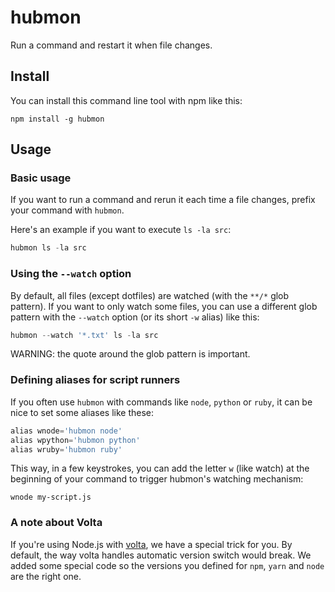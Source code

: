 # hubmon

Run a command and restart it when file changes.

## Install

You can install this command line tool with npm like this:

```
npm install -g hubmon
```

## Usage

### Basic usage

If you want to run a command and rerun it each time a file changes, prefix your command with `hubmon`.

Here's an example if you want to execute `ls -la src`:

```js
hubmon ls -la src
```

### Using the `--watch` option

By default, all files (except dotfiles) are watched (with the `**/*` glob pattern).
If you want to only watch some files, you can use a different glob pattern with the `--watch` option (or its short `-w` alias) like this:

```js
hubmon --watch '*.txt' ls -la src
```

WARNING: the quote around the glob pattern is important.

### Defining aliases for script runners

If you often use `hubmon` with commands like `node`, `python` or `ruby`, it can be nice to set some aliases like these:

```js
alias wnode='hubmon node'
alias wpython='hubmon python'
alias wruby='hubmon ruby'
```

This way, in a few keystrokes, you can add the letter `w` (like watch) at the beginning of your command to trigger hubmon's watching mechanism:

```
wnode my-script.js
```

### A note about Volta

If you're using Node.js with [volta](https://volta.sh/), we have a special trick for you.
By default, the way volta handles automatic version switch would break.
We added some special code so the versions you defined for `npm`, `yarn` and `node` are the right one.
